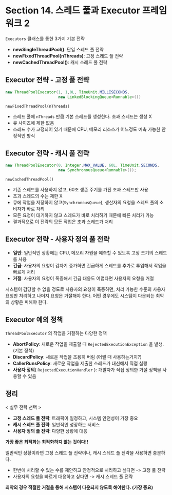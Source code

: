 # Section 14. 스레드 풀과 Executor 프레임워크 2


`Executors` 클래스를 통한 3가지 기본 전략 
- **newSingleThreadPool()**: 단일 스레드 풀 전략 
- **newFixedThreadPool(nThreads)**: 고정 스레드 풀 전략 
- **newCachedThreadPool()**: 캐시 스레드 풀 전략

## Executor 전략 - 고정 풀 전략

```java
new ThreadPoolExecutor(1, 1,0L, TimeUnit.MILLISECONDS,
                       new LinkedBlockingQueue<Runnable>())
```
`newFixedThreadPool(nThreads)`
- 스레드 풀에 `nThreads` 만큼 기본 스레드를 생성한다. 초과 스레드는 생성 X
- 큐 사이즈에 제한 없음
- 스레드 수가 고정되어 있기 때문에 CPU, 메모리 리소스가 어느정도 예측 가능한 안정적인 방식

## Executor 전략 - 캐시 풀 전략

```java
new ThreadPoolExecutor(0, Integer.MAX_VALUE, 60L, TimeUnit.SECONDS,
                       new SynchronousQueue<Runnable>());
```
`newCachedThreadPool()`

- 기존 스레드를 사용하지 않고, 60초 생존 주기를 가진 초과 스레드만 사용
- 초과 스레드의 수는 제한 X
- 큐에 작업을 저장하지 않고(`SynchronousQueue`), 생산자의 요청을 스레드 풀의 소비자가 바로 처리
- 모든 요청이 대기하지 않고 스레드가 바로 처리하기 때문에 빠른 처리가 가능
- 결과적으로 이 전략의 모든 작업은 초과 스레드가 처리

## Executor 전략 - 사용자 정의 풀 전략

- **일반**: 일반적인 상황에는 CPU, 메모리 자원을 예측할 수 있도록 고정 크기의 스레드를 사용
- **긴급**: 사용자의 요청이 갑자기 증가하면 긴급하게 스레드를 추가로 투입해서 작업을 빠르게 처리
- **거절**: 사용자의 요청이 폭증해서 긴급 대응도 어렵다면 사용자의 요청을 거절
  
시스템이 감당할 수 없을 정도로 사용자의 요청이 폭증하면, 처리 가능한 수준의 사용자 요청만 처리하고 나머지 요청은 거절해야 한다. 
어떤 경우에도 시스템이 다운되는 최악의 상황은 피해야 한다.

## Executor 예외 정책

`ThreadPoolExecutor` 의 작업을 거절하는 다양한 정책
- **AbortPolicy**: 새로운 작업을 제출할 때 `RejectedExecutionException` 을 발생. (기본 정책) 
- **DiscardPolicy**: 새로운 작업을 조용히 버림 (어쩔 때 사용하는거지?)
- **CallerRunsPolicy**: 새로운 작업을 제출한 스레드가 대신해서 직접 실행
- **사용자 정의**( `RejectedExecutionHandler` ): 개발자가 직접 정의한 거절 정책을 사용할 수 있음

## 정리

< 실무 전략 선택 >
- **고정 스레드 풀 전략**: 트래픽이 일정하고, 시스템 안전성이 가장 중요
- **캐시 스레드 풀 전략**: 일반적인 성장하는 서비스
- **사용자 정의 풀 전략**: 다양한 상황에 대응

**가장 좋은 최적화는 최적화하지 않는 것이다!!**

일반적인 상황이라면 고정 스레드 풀 전략이나, 캐시 스레드 풀 전략을 사용하면 충분하다.
- 한번에 처리할 수 있는 수를 제안하고 안정적으로 처리하고 싶다면 -> 고정 풀 전략
- 사용자의 요청을 빠르게 대응하고 싶다면 -> 캐시 스레드 풀 전략 

**최악의 경우 적절한 거절을 통해 시스템이 다운되지 않도록 해야한다. (가장 중요)**